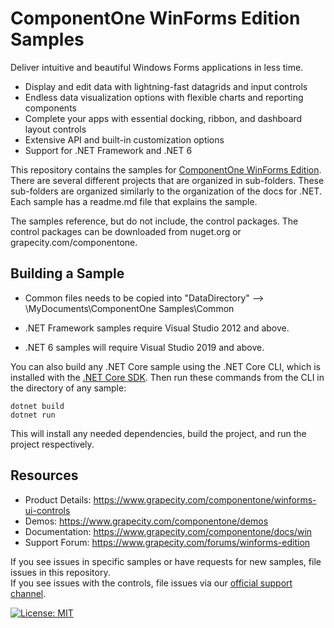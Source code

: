 # ComponentOne WinForms Edition Samples 

Deliver intuitive and beautiful Windows Forms applications in less time.

* Display and edit data with lightning-fast datagrids and input controls
* Endless data visualization options with flexible charts and reporting components
* Complete your apps with essential docking, ribbon, and dashboard layout controls
* Extensive API and built-in customization options
* Support for .NET Framework and .NET 6

This repository contains the samples for [ComponentOne WinForms Edition](https://www.grapecity.com/componentone/winforms-ui-controls). There are several different projects that are organized in sub-folders. These sub-folders are organized similarly to the organization of the docs for .NET. Each sample has a readme.md file that explains the sample. 

The samples reference, but do not include, the control packages. The control packages can be downloaded from nuget.org or grapecity.com/componentone.

## Building a Sample 

* Common files needs to be copied into "DataDirectory" --> \MyDocuments\ComponentOne Samples\Common

* .NET Framework samples require Visual Studio 2012 and above. 
* .NET 6 samples will require Visual Studio 2019 and above.

You can also build any .NET Core sample using the .NET Core CLI, which is installed with the [.NET Core SDK](https://www.microsoft.com/net/download). 
Then run these commands from the CLI in the directory of any sample: 

```
dotnet build 
dotnet run 
```

This will install any needed dependencies, build the project, and run the project respectively. 

## Resources

* Product Details: https://www.grapecity.com/componentone/winforms-ui-controls
* Demos: https://www.grapecity.com/componentone/demos
* Documentation: https://www.grapecity.com/componentone/docs/win
* Support Forum: https://www.grapecity.com/forums/winforms-edition

If you see issues in specific samples or have requests for new samples, file issues in this repository.  
If you see issues with the controls, file issues via our [official support channel](https://www.grapecity.com/support/contact).
 
[![License: MIT](https://img.shields.io/badge/License-MIT-green.svg)](https://github.com/dotnet/winforms/blob/master/LICENSE.TXT)
